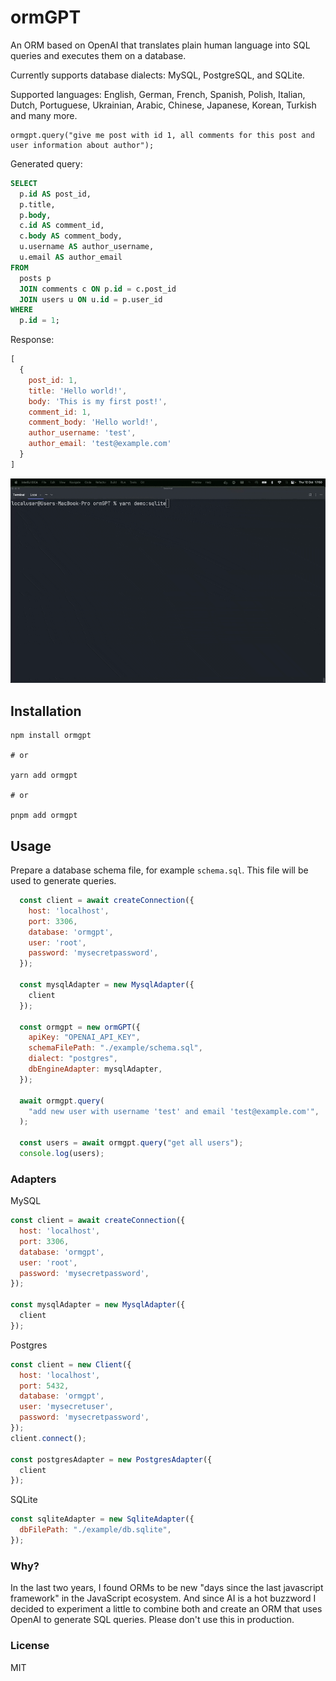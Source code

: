 # ormGPT

An ORM based on OpenAI that translates plain human language into SQL queries and executes them on a database.

Currently supports database dialects: MySQL, PostgreSQL, and SQLite.

Supported languages: English, German, French, Spanish, Polish, Italian, Dutch, Portuguese, Ukrainian, Arabic, Chinese, Japanese, Korean, Turkish and many more.

```shell
ormgpt.query("give me post with id 1, all comments for this post and user information about author");
```

Generated query:
```sql
SELECT 
  p.id AS post_id, 
  p.title, 
  p.body, 
  c.id AS comment_id, 
  c.body AS comment_body, 
  u.username AS author_username, 
  u.email AS author_email 
FROM 
  posts p 
  JOIN comments c ON p.id = c.post_id 
  JOIN users u ON u.id = p.user_id 
WHERE 
  p.id = 1;
```

Response:
```js
[
  {
    post_id: 1,
    title: 'Hello world!',
    body: 'This is my first post!',
    comment_id: 1,
    comment_body: 'Hello world!',
    author_username: 'test',
    author_email: 'test@example.com'
  }
]
```

![./preview.gif](./preview.gif)

## Installation

```shell
npm install ormgpt

# or

yarn add ormgpt

# or

pnpm add ormgpt
```

## Usage
Prepare a database schema file, for example `schema.sql`. This file will be used to generate queries.

```js
  const client = await createConnection({
    host: 'localhost',
    port: 3306,
    database: 'ormgpt',
    user: 'root',
    password: 'mysecretpassword',
  });

  const mysqlAdapter = new MysqlAdapter({
    client
  });

  const ormgpt = new ormGPT({
    apiKey: "OPENAI_API_KEY",
    schemaFilePath: "./example/schema.sql",
    dialect: "postgres",
    dbEngineAdapter: mysqlAdapter,
  });

  await ormgpt.query(
    "add new user with username 'test' and email 'test@example.com'",
  );
    
  const users = await ormgpt.query("get all users");
  console.log(users);
```

### Adapters

MySQL
```js
const client = await createConnection({
  host: 'localhost',
  port: 3306,
  database: 'ormgpt',
  user: 'root',
  password: 'mysecretpassword',
});

const mysqlAdapter = new MysqlAdapter({
  client
});
```

Postgres
```js
const client = new Client({
  host: 'localhost',
  port: 5432,
  database: 'ormgpt',
  user: 'mysecretuser',
  password: 'mysecretpassword',
});
client.connect();

const postgresAdapter = new PostgresAdapter({
  client
});
```

SQLite
```js
const sqliteAdapter = new SqliteAdapter({
  dbFilePath: "./example/db.sqlite",
});
```

### Why?

In the last two years, I found ORMs to be new "days since the last javascript framework" in the JavaScript ecosystem. And since AI is a hot buzzword
I decided to experiment a little to combine both and create an ORM that uses OpenAI to generate SQL queries. Please don't use this in production.

### License
MIT